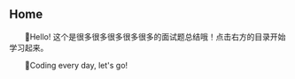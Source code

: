 ## Home

&emsp;&emsp;🧐Hello! 这个是很多很多很多很多很多的面试题总结哦！点击右方的目录开始学习起来。

&emsp;&emsp;🎐Coding every day, let's go!
 